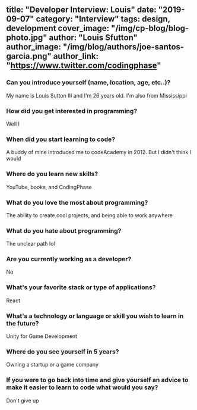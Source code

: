 title: "Developer Interview: Louis"
date: "2019-09-07"
category: "Interview"
tags: design, development
cover_image: "/img/cp-blog/blog-photo.jpg"
author: "Louis Sfutton"
author_image: "/img/blog/authors/joe-santos-garcia.png"
author_link: "https://www.twitter.com/codingphase"
---

### Can you introduce yourself (name, location, age, etc..)?

My name is Louis  Sutton III  and I'm 26 years old. I'm also from Mississippi 
### How did you get interested in programming?

Well I 
### When did you start learning to code?

A buddy of mine introduced me to codeAcademy in 2012. But I didn't think I would 
### Where do you learn new skills?

YouTube, books, and CodingPhase
### What do you love the most about programming?

The ability to create cool projects, and being able to work anywhere
### What do you hate about programming?

The unclear path lol
### Are you currently working as a developer?

No
### What's your favorite stack or type of applications?

React
### What's a technology or language or skill you wish to learn in the future?

Unity for Game Development
### Where do you see yourself in 5 years?

Owning a startup or a game company
### If you were to go back into time and give yourself an advice to make it easier to learn to code what would you say?

Don't give up